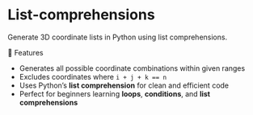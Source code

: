 # List-comprehensions
Generate 3D coordinate lists in Python using list comprehensions.

🚀 Features
- Generates all possible coordinate combinations within given ranges  
- Excludes coordinates where `i + j + k == n`  
- Uses Python’s **list comprehension** for clean and efficient code  
- Perfect for beginners learning **loops**, **conditions**, and **list comprehensions**
